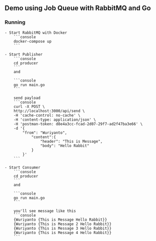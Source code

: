 ## Demo using Job Queue with RabbitMQ and Go

### Running

    - Start RabbitMQ with Docker
        ```console
        docker-compose up
        ```

    - Start Publisher
        ```console
        cd producer
        ```
        and

        ```console
        go run main.go
        ```
    
        send payload
        ```console
        curl -X POST \
        http://localhost:3000/api/send \
        -H 'cache-control: no-cache' \
        -H 'content-type: application/json' \
        -H 'postman-token: d8e4a3cc-fcad-2d07-29f7-ad2f47ba3e66' \
        -d '{
            "from": "Wuriyanto",
                "content":{
                    "header": "This is Message",
                    "body": "Hello Rabbit"
                }
            }'
        ```

    - Start Consumer
        ```console
        cd producer
        ```
        and

        ```console
        go run main.go
        ```

        you'll see message like this
        ```console
        {Wuriyanto {This is Message Hello Rabbit}}
        {Wuriyanto {This is Message 2 Hello Rabbit}}
        {Wuriyanto {This is Message 3 Hello Rabbit}}
        {Wuriyanto {This is Message 4 Hello Rabbit}}
        ```